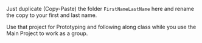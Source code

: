 Just duplicate (Copy-Paste) the folder `FirstNameLastName` here and rename the copy to your first and last name.

Use that project for Prototyping and following along class while you use the Main Project to work as a group.